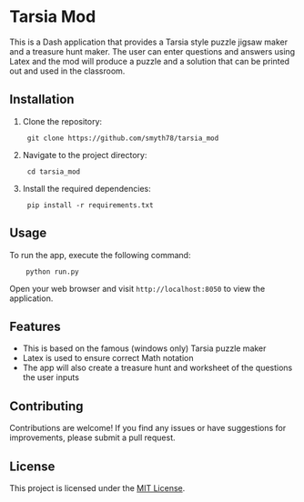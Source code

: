 # Tarsia Mod

This is a Dash application that provides a Tarsia style puzzle jigsaw maker and a treasure hunt maker. The user can enter questions and answers using Latex and the mod will produce a puzzle and a solution that can be printed out and used in the classroom.

## Installation

1. Clone the repository:

        git clone https://github.com/smyth78/tarsia_mod


2. Navigate to the project directory:

        cd tarsia_mod


3. Install the required dependencies:


        pip install -r requirements.txt

## Usage

To run the  app, execute the following command:


        python run.py

Open your web browser and visit `http://localhost:8050` to view the application.

## Features

- This is based on the famous (windows only) Tarsia puzzle maker
- Latex is used to ensure correct Math notation
- The app will also create a treasure hunt and worksheet of the questions the user inputs

## Contributing

Contributions are welcome! If you find any issues or have suggestions for improvements, please submit a pull request.

## License

This project is licensed under the [MIT License](LICENSE).

  
